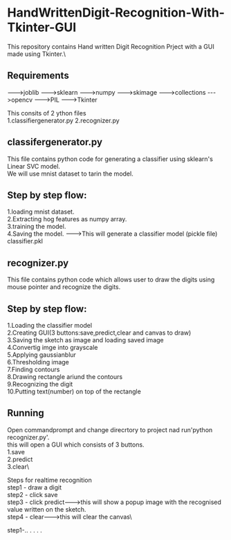 # HandWrittenDigit-Recognition-With-Tkinter-GUI

This repository contains Hand written Digit Recognition Prject with a GUI made using Tkinter.\

## Requirements
--->joblib
--->sklearn
--->numpy
--->skimage
--->collections
--->opencv
--->PIL
--->Tkinter

This consits of 2 ython files\
1.classifiergenerator.py
2.recognizer.py

## classifergenerator.py
This file contains python code for generating a classifier using sklearn's Linear SVC model.\
We will use mnist dataset to tarin the model.
## Step by step flow:
1.loading mnist dataset.\
2.Extracting hog features as numpy array.\
3.training the model.\
4.Saving the model. --->This will generate a classifier model (pickle file) classifier.pkl

## recognizer.py
This file contains python code which allows user to draw the digits using mouse pointer and recognize the digits.
## Step by step flow:
1.Loading the classifier model\
2.Creating GUI(3 buttons:save,predict,clear and canvas to draw)\
3.Saving the sketch as image and loading saved image\
4.Convertig imge into grayscale\
5.Applying gaussianblur\
6.Thresholding image\
7.Finding contours\
8.Drawing rectangle ariund the contours\
9.Recognizing the digit\
10.Putting text(number) on top of the rectangle

## Running

Open commandprompt and change direcrtory to project nad run'python recognizer.py'.\
this will open a GUI which consists of 3 buttons.\
1.save\
2.predict\
3.clear\

Steps for realtime recognition\
step1 - draw a digit\
step2 - click save\
step3 - click predict--->this will show a popup image with the recognised value written on the sketch.\
step4 - clear--->this will clear the canvas\

step1-..
.
.
.
.


